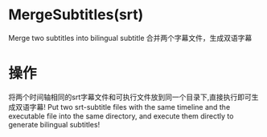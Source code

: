 # MergeSubtitles(srt)
Merge two subtitles into bilingual subtitle
合并两个字幕文件，生成双语字幕

# 操作
将两个时间轴相同的srt字幕文件和可执行文件放到同一个目录下,直接执行即可生成双语字幕!
Put two srt-subtitle files with the same timeline and the executable file into the same directory, and execute them directly to generate bilingual subtitles!
